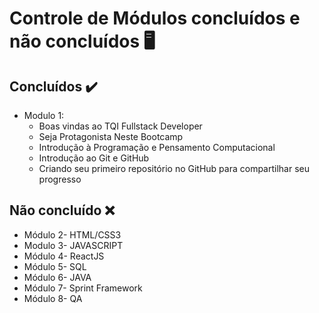 # Controle de Módulos concluídos e não concluídos :desktop_computer:

## Concluídos :heavy_check_mark:

- Modulo 1:
  - Boas vindas ao TQI Fullstack Developer
  - Seja Protagonista Neste Bootcamp
  - Introdução à Programação e Pensamento Computacional 
  - Introdução ao Git e GitHub
  - Criando seu primeiro repositório no GitHub para compartilhar seu progresso

## Não concluído :x:

- Módulo 2- HTML/CSS3
- Modulo 3- JAVASCRIPT
- Módulo 4- ReactJS
- Módulo 5- SQL
- Módulo 6- JAVA
- Módulo 7- Sprint Framework
- Módulo 8- QA



